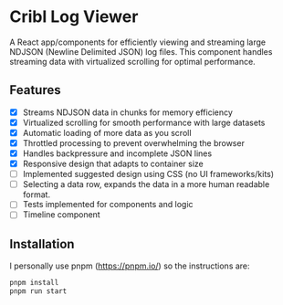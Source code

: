 # Cribl Log Viewer

A React app/components for efficiently viewing and streaming large NDJSON (Newline Delimited JSON) log files. This component handles streaming data with virtualized scrolling for optimal performance.

## Features

- [x] Streams NDJSON data in chunks for memory efficiency
- [x] Virtualized scrolling for smooth performance with large datasets
- [x] Automatic loading of more data as you scroll
- [x] Throttled processing to prevent overwhelming the browser
- [x] Handles backpressure and incomplete JSON lines
- [x] Responsive design that adapts to container size
- [ ] Implemented suggested design using CSS (no UI frameworks/kits)
- [ ] Selecting a data row, expands the data in a more human readable format.
- [ ] Tests implemented for components and logic
- [ ] Timeline component

## Installation

I personally use pnpm (https://pnpm.io/) so the instructions are:

```bash
pnpm install
pnpm run start
```
